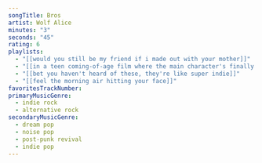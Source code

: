 ```yaml
---
songTitle: Bros
artist: Wolf Alice
minutes: "3"
seconds: "45"
rating: 6
playlists:
  - "[[would you still be my friend if i made out with your mother]]"
  - "[[in a teen coming-of-age film where the main character's finally ready for the next chapter]]"
  - "[[bet you haven't heard of these, they're like super indie]]"
  - "[[feel the morning air hitting your face]]"
favoritesTrackNumber:
primaryMusicGenre:
  - indie rock
  - alternative rock
secondaryMusicGenre:
  - dream pop
  - noise pop
  - post-punk revival
  - indie pop
---
```

